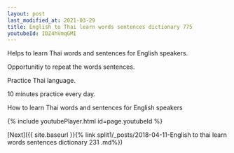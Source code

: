 ```yaml
---
layout: post
last_modified_at: 2021-03-29
title: English to Thai learn words sentences dictionary 775 
youtubeId: IDZ4hVmqGMI
---
```

 
 
Helps to learn Thai words and sentences for English speakers.

Opportunitiy to repeat the words sentences. 

Practice Thai language. 
 
10 minutes practice every day. 
 
How to learn Thai words and sentences for English speakers 
 
{% include youtubePlayer.html id=page.youtubeId %}
 
 
[Next]({{ site.baseurl }}{% link  split1/_posts/2018-04-11-English to thai learn words sentences dictionary 231 .md%})
 
